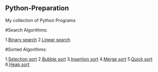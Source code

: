 ## Python-Preparation
My collection of Python Programs

#Search Algorithms:

1.[Binary search](https://github.com/DinakarBijili/Python-Preparation/blob/master/Searching_Algorithms/1.Binary_search.py) 
2.[Linear search](https://github.com/DinakarBijili/Python-Preparation/blob/master/Searching_Algorithms/2.Linear_search.py) 

#Sorted Algorithms:

1.[Selection sort](https://github.com/DinakarBijili/Python-Preparation/blob/master/Sorting_Algorithms/1.Selection_sort.py) 
2.[Bubble sort](https://github.com/DinakarBijili/Python-Preparation/blob/master/Sorting_Algorithms/1.Selection_sort.py) 
3.[Insertion sort](https://github.com/DinakarBijili/Python-Preparation/blob/master/Sorting_Algorithms/3.Insertion_sort.py) 
4.[Merge sort](https://github.com/DinakarBijili/Python-Preparation/blob/master/Sorting_Algorithms/4.Merge_sort.py) 
5.[Quick sort](https://github.com/DinakarBijili/Python-Preparation/blob/master/Sorting_Algorithms/5.Quick_sort.py) 
6.[Heap sort](https://github.com/DinakarBijili/Python-Preparation/blob/master/Sorting_Algorithms/6.Heap_sort.py) 
